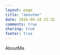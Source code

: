 ```yaml
---
layout: page
title: "aboutme"
date: 2016-09-18 23:32
comments: true
sharing: true
footer: true
---
```


AboutMe